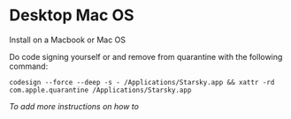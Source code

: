# Desktop Mac OS

Install on a Macbook or Mac OS

Do code signing yourself or and remove from quarantine with the following command:
````
codesign --force --deep -s - /Applications/Starsky.app && xattr -rd com.apple.quarantine /Applications/Starsky.app
````

_To add more instructions on how to_